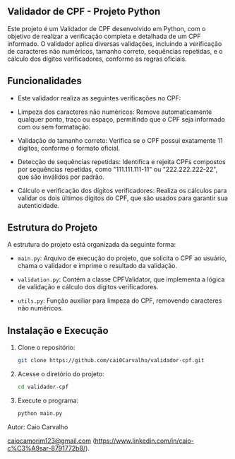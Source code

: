 ## Validador de CPF - Projeto Python
Este projeto é um Validador de CPF desenvolvido em Python, com o objetivo de realizar a verificação completa e detalhada de um CPF informado. O validador aplica diversas validações, incluindo a verificação de caracteres não numéricos, tamanho correto, sequências repetidas, e o cálculo dos dígitos verificadores, conforme as regras oficiais.

## Funcionalidades
- Este validador realiza as seguintes verificações no CPF:

- Limpeza dos caracteres não numéricos: Remove automaticamente qualquer ponto, traço ou espaço, permitindo que o CPF seja informado com ou sem formatação.

- Validação do tamanho correto: Verifica se o CPF possui exatamente 11 dígitos, conforme o formato oficial.

- Detecção de sequências repetidas: Identifica e rejeita CPFs compostos por sequências repetidas, como "111.111.111-11" ou "222.222.222-22", que são inválidos por padrão.

- Cálculo e verificação dos dígitos verificadores: Realiza os cálculos para validar os dois últimos dígitos do CPF, que são usados para garantir sua autenticidade.

## Estrutura do Projeto
A estrutura do projeto está organizada da seguinte forma:

- `main.py`: Arquivo de execução do projeto, que solicita o CPF ao usuário, chama o validador e imprime o resultado da validação.

- `validation.py`: Contém a classe CPFValidator, que implementa a lógica de validação e cálculo dos dígitos verificadores.

- `utils.py`: Função auxiliar para limpeza do CPF, removendo caracteres não numéricos.


## Instalação e Execução

1. Clone o repositório:
    ```bash 
    git clone https://github.com/cai0Carvalho/validador-cpf.git
    ```
2. Acesse o diretório do projeto:
    ``` bash
    cd validador-cpf
    ```
3. Execute o programa:
    ``` bash
    python main.py
    ```

Autor:
Caio Carvalho

caiocamorim123@gmail.com
(https://www.linkedin.com/in/caio-c%C3%A9sar-8791772b8/).